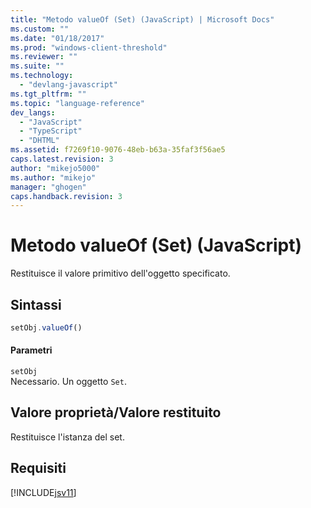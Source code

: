 ```yaml
---
title: "Metodo valueOf (Set) (JavaScript) | Microsoft Docs"
ms.custom: ""
ms.date: "01/18/2017"
ms.prod: "windows-client-threshold"
ms.reviewer: ""
ms.suite: ""
ms.technology: 
  - "devlang-javascript"
ms.tgt_pltfrm: ""
ms.topic: "language-reference"
dev_langs: 
  - "JavaScript"
  - "TypeScript"
  - "DHTML"
ms.assetid: f7269f10-9076-48eb-b63a-35faf3f56ae5
caps.latest.revision: 3
author: "mikejo5000"
ms.author: "mikejo"
manager: "ghogen"
caps.handback.revision: 3
---
```

# Metodo valueOf (Set) (JavaScript)
Restituisce il valore primitivo dell'oggetto specificato.  
  
## Sintassi  
  
```javascript  
setObj.valueOf()  
```  
  
#### Parametri  
 `setObj`  
 Necessario.  Un oggetto `Set`.  
  
## Valore proprietà\/Valore restituito  
 Restituisce l'istanza del set.  
  
## Requisiti  
 [!INCLUDE[jsv11](../../javascript/reference/includes/jsv11-md.md)]